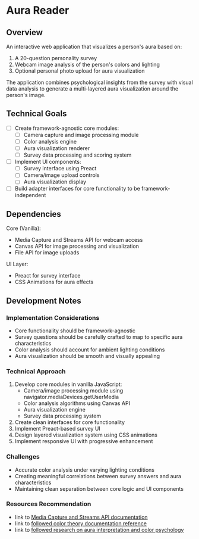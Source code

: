 # Aura Reader

## Overview

An interactive web application that visualizes a person's aura based on:

1. A 20-question personality survey
2. Webcam image analysis of the person's colors and lighting
3. Optional personal photo upload for aura visualization

The application combines psychological insights from the survey with visual data
analysis to generate a multi-layered aura visualization around the person's
image.

## Technical Goals

- [ ] Create framework-agnostic core modules:
  - [ ] Camera capture and image processing module
  - [ ] Color analysis engine
  - [ ] Aura visualization renderer
  - [ ] Survey data processing and scoring system
- [ ] Implement UI components:
  - [ ] Survey interface using Preact
  - [ ] Camera/image upload controls
  - [ ] Aura visualization display
- [ ] Build adapter interfaces for core functionality to be
      framework-independent

## Dependencies

Core (Vanilla):

- Media Capture and Streams API for webcam access
- Canvas API for image processing and visualization
- File API for image uploads

UI Layer:

- Preact for survey interface
- CSS Animations for aura effects

## Development Notes

### Implementation Considerations

- Core functionality should be framework-agnostic
- Survey questions should be carefully crafted to map to specific aura
  characteristics
- Color analysis should account for ambient lighting conditions
- Aura visualization should be smooth and visually appealing

### Technical Approach

1. Develop core modules in vanilla JavaScript:
   - Camera/image processing module using navigator.mediaDevices.getUserMedia
   - Color analysis algorithms using Canvas API
   - Aura visualization engine
   - Survey data processing system
2. Create clean interfaces for core functionality
3. Implement Preact-based survey UI
4. Design layered visualization system using CSS animations
5. Implement responsive UI with progressive enhancement

### Challenges

- Accurate color analysis under varying lighting conditions
- Creating meaningful correlations between survey answers and aura
  characteristics
- Maintaining clean separation between core logic and UI components

### Resources Recommendation

- link to
  [Media Capture and Streams API documentation](https://developer.mozilla.org/en-US/docs/Web/API/Media_Capture_and_Streams_API)
- link to
  [followed color theory documentation reference](https://en.wikipedia.org/wiki/Color_theory)
- link to
  [followed research on aura interpretation and color psychology](https://en.wikipedia.org/wiki/Aura_(psychology))
